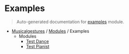 # Examples

> Auto-generated documentation for [examples](..\..\examples\__init__.py) module.

- [Musicalgestures](..\README.md#musicalgestures-index) / [Modules](..\MODULES.md#musicalgestures-modules) / Examples
    - Modules
        - [Test Dance](test_dance.md#test-dance)
        - [Test Pianist](test_pianist.md#test-pianist)
